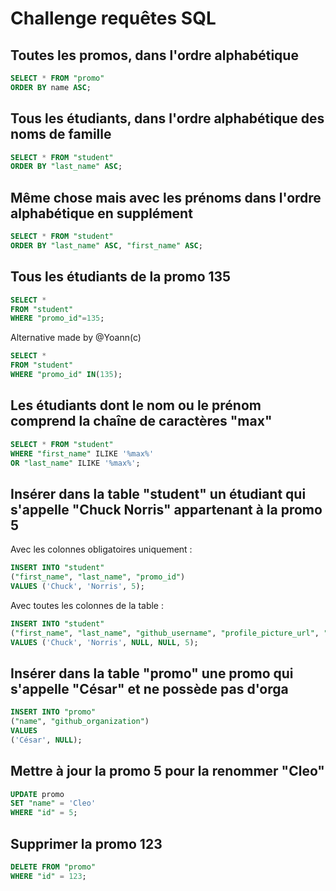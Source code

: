 # Challenge requêtes SQL

## Toutes les promos, dans l'ordre alphabétique

```sql
SELECT * FROM "promo"
ORDER BY name ASC;
```

## Tous les étudiants, dans l'ordre alphabétique des noms de famille

```sql
SELECT * FROM "student"
ORDER BY "last_name" ASC;
```

## Même chose mais avec les prénoms dans l'ordre alphabétique en supplément

```sql
SELECT * FROM "student"
ORDER BY "last_name" ASC, "first_name" ASC;
```

## Tous les étudiants de la promo 135

```sql
SELECT *
FROM "student"
WHERE "promo_id"=135;
```

Alternative made by @Yoann(c)

```sql
SELECT *
FROM "student"
WHERE "promo_id" IN(135);
```

## Les étudiants dont le nom ou le prénom comprend la chaîne de caractères "max"

```sql
SELECT * FROM "student"
WHERE "first_name" ILIKE '%max%'
OR "last_name" ILIKE '%max%';
```

## Insérer dans la table "student" un étudiant qui s'appelle "Chuck Norris" appartenant à la promo 5

Avec les colonnes obligatoires uniquement :

```sql
INSERT INTO "student"
("first_name", "last_name", "promo_id")
VALUES ('Chuck', 'Norris', 5);
```

Avec toutes les colonnes de la table :

```sql
INSERT INTO "student"
("first_name", "last_name", "github_username", "profile_picture_url", "promo_id")
VALUES ('Chuck', 'Norris', NULL, NULL, 5);
```

## Insérer dans la table "promo" une promo qui s'appelle "César" et ne possède pas d'orga

```sql
INSERT INTO "promo"
("name", "github_organization")
VALUES
('César', NULL);
```

## Mettre à jour la promo 5 pour la renommer "Cleo"

```sql
UPDATE promo
SET "name" = 'Cleo'
WHERE "id" = 5;
```

## Supprimer la promo 123

```sql
DELETE FROM "promo"
WHERE "id" = 123;
```
